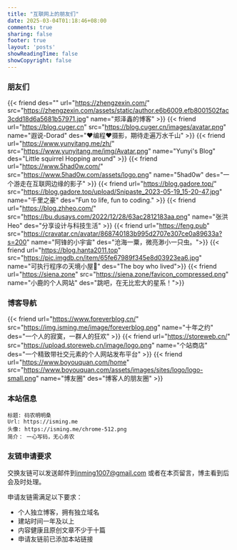 ```yaml
---
title: "互联网上的朋友们"
date: 2025-03-04T01:18:46+08:00
comments: true
sharing: false
footer: true
layout: 'posts'
showReadingTime: false
showCopyright: false
---
```




### 朋友们


{{< friend des="" url="https://zhengzexin.com/" src="https://zhengzexin.com/assets/static/author.e6b6009.efb8001502fac3cdd18d6a5681b57971.jpg" name="郑泽鑫的博客" >}}
{{< friend url="https://blog.cuger.cn" src="https://blog.cuger.cn/images/avatar.png" name="遐说-Dorad" des="❤编程❤摄影，期待走遍万水千山" >}}
{{< friend url="https://www.yunyitang.me/zh/" src="https://www.yunyitang.me/img/Avatar.png" name="Yunyi's Blog" des="Little squirrel Hopping around" >}}
{{< friend url="https://www.5had0w.com/" src="https://www.5had0w.com/assets/logo.png" name="5had0w" des="一个游走在互联网边缘的影子" >}}
{{< friend url="https://blog.gadore.top/" src="https://blog.gadore.top/upload/Snipaste_2023-05-19_15-20-47.jpg" name="千里之豪" des="Fun to life, fun to coding." >}}
{{< friend url="https://blog.zhheo.com/" src="https://bu.dusays.com/2022/12/28/63ac2812183aa.png" name="张洪Heo" des="分享设计与科技生活" >}}
{{< friend url="https://feng.pub" src="https://cravatar.cn/avatar/868740183b995d2707e307ce0a89633a?s=200" name="阿锋的小宇宙" des="沧海一粟，微亮渺小一只虫。">}}
{{< friend url="https://blog.hanta2011.top" src="https://pic.imgdb.cn/item/65fe67989f345e8d03923ea6.jpg" name="可执行程序の天境小屋🥝" des="The boy who lived">}}
{{< friend url="https://siena.zone" src="https://siena.zone/favicon_compressed.png" name="小鹿的个人网站" des="跳吧，在无比宏大的星系！">}}

### 博客导航
{{< friend url="https://www.foreverblog.cn/" src="https://img.isming.me/image/foreverblog.png" name="十年之约" des="一个人的寂寞，一群人的狂欢" >}}
{{< friend url="https://storeweb.cn/" src="https://upload.storeweb.cn/image/logo.png" name="个站商店" des="一个精致带社交元素的个人网站发布平台" >}}
{{< friend url="https://www.boyouquan.com/home" src="https://www.boyouquan.com/assets/images/sites/logo/logo-small.png" name="博友圈" des="博客人的朋友圈" >}}




### 本站信息

    标题: 码农明明桑
    Url: https://isming.me
    头像: https://isming.me/chrome-512.png
    简介： 一心写码，无心务农

### 友链申请要求
交换友链可以发送邮件到[inming1007@gmail.com](mailto:linming1007@gmail.com) 或者在本页留言，博主看到后会及时处理。

申请友链需满足以下要求：
+  个人独立博客，拥有独立域名
+ 建站时间一年及以上
+ 内容健康且原创文章不少于十篇
+ 申请友链前已添加本站链接
